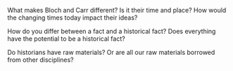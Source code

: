 What makes Bloch and Carr different? Is it their time and place? How would the changing times today impact their ideas? 


How do you differ between a fact and a historical fact? Does everything have the potential to be a historical fact? 


Do historians have raw materials? Or are all our raw materials borrowed from other disciplines? 
